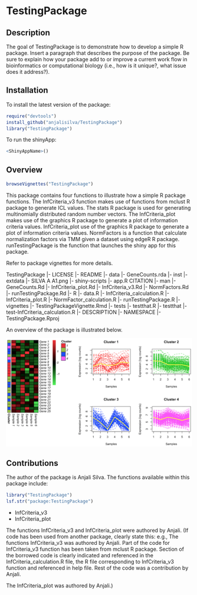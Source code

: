 # TestingPackage

<!-- badges: start -->
<!-- badges: end -->

## Description
The goal of TestingPackage is to demonstrate how to develop a simple R package. Insert a paragraph that describes the purpose of the package. Be sure to explain how your package add to or improve a current work flow in bioinformatics or computational biology (i.e., how is it unique?, what issue does it address?).


## Installation

To install the latest version of the package:

``` r
require("devtools")
install_github("anjalisilva/TestingPackage")
library("TestingPackage")
```

To run the shinyApp:
``` r
<ShinyAppName>()
```

## Overview

``` r
browseVignettes("TestingPackage")
```

This package contains four functions to illustrate how a simple R package functions. The InfCriteria_v3 function makes use of functions from mclust R package to generate ICL values. The stats R package is used for generating multinomially distributed random number vectors. The InfCriteria_plot makes use of the graphics R package to generate a plot of information criteria values. InfCriteria_plot use of the graphics R package to generate a plot of information criteria values. NormFactors is a function that calculate normalization factors via TMM given a dataset using edgeR R package. runTestingPackage is the function that launches the shiny app for this package.

Refer to package vignettes for more details. 


TestingPackage 
    |- LICENSE
    |- README
    |- data
        |- GeneCounts.rda
    |- inst
        |- extdata
            |- SILVA A A1.png
        |- shiny-scripts 
            |- app.R
        CITATION
    |- man
        |- GeneCounts.Rd
        |- InfCriteria_plot.Rd
        |- InfCriteria_v3.Rd
        |- NormFactors.Rd
        |- runTestingPackage.Rd
    |- R
        |- data.R
        |- InfCriteria_calculation.R
        |- InfCriteria_plot.R
        |- NormFactor_calculation.R
        |- runTestingPackage.R
    |- vignettes
        |- TestingPackageVignette.Rmd
    |- tests
        |- testthat.R 
        |- testthat
            |- test-InfCriteria_calculation.R
    |- DESCRIPTION
    |- NAMESPACE
    |- TestingPackage.Rproj
    

An overview of the package is illustrated below. 

![](./inst/extdata/SILVA_A_A1.png)


## Contributions

The author of the package is Anjali Silva. The functions available within this 
package include:

``` r
library("TestingPackage")
lsf.str("package:TestingPackage")
```

- InfCriteria_v3
- InfCriteria_plot

The functions InfCriteria_v3 and InfCriteria_plot were authored by Anjali. (If code has been used from another package, clearly state this: e.g., The functions InfCriteria_v3 was authored by Anjali. Part of the code for InfCriteria_v3 function has been taken from mclust R package. Section of the borrowed code is clearly indicated and referenced in the InfCriteria_calculation.R file, the R file corresponding to InfCriteria_v3 function and referenced in help file. Rest of the code was a contribution by Anjali. 

The InfCriteria_plot was authored by Anjali.) 






